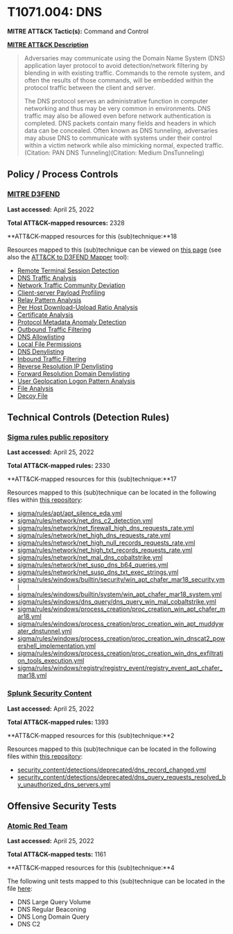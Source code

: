 # T1071.004: DNS
**MITRE ATT&CK Tactic(s):** Command and Control

**[MITRE ATT&CK Description](https://attack.mitre.org/techniques/T1071/004)**
<blockquote>Adversaries may communicate using the Domain Name System (DNS) application layer protocol to avoid detection/network filtering by blending in with existing traffic. Commands to the remote system, and often the results of those commands, will be embedded within the protocol traffic between the client and server. 

The DNS protocol serves an administrative function in computer networking and thus may be very common in environments. DNS traffic may also be allowed even before network authentication is completed. DNS packets contain many fields and headers in which data can be concealed. Often known as DNS tunneling, adversaries may abuse DNS to communicate with systems under their control within a victim network while also mimicking normal, expected traffic.(Citation: PAN DNS Tunneling)(Citation: Medium DnsTunneling) </blockquote>
## Policy / Process Controls
### [MITRE D3FEND](https://d3fend.mitre.org/)
**Last accessed:** April 25, 2022

**Total ATT&CK-mapped resources:** 2328

**ATT&CK-mapped resources for this (sub)technique:**18

Resources mapped to this (sub)technique can be viewed on [this page](https://d3fend.mitre.org/) (see also the [ATT&CK to D3FEND Mapper](https://d3fend.mitre.org/tools/attack-mapper) tool):

* [Remote Terminal Session Detection](https://d3fend.mitre.org/techniques/d3f:RemoteTerminalSessionDetection)
* [DNS Traffic Analysis](https://d3fend.mitre.org/techniques/d3f:DNSTrafficAnalysis)
* [Network Traffic Community Deviation](https://d3fend.mitre.org/techniques/d3f:NetworkTrafficCommunityDeviation)
* [Client-server Payload Profiling](https://d3fend.mitre.org/techniques/d3f:Client-serverPayloadProfiling)
* [Relay Pattern Analysis](https://d3fend.mitre.org/techniques/d3f:RelayPatternAnalysis)
* [Per Host Download-Upload Ratio Analysis](https://d3fend.mitre.org/techniques/d3f:PerHostDownload-UploadRatioAnalysis)
* [Certificate Analysis](https://d3fend.mitre.org/techniques/d3f:CertificateAnalysis)
* [Protocol Metadata Anomaly Detection](https://d3fend.mitre.org/techniques/d3f:ProtocolMetadataAnomalyDetection)
* [Outbound Traffic Filtering](https://d3fend.mitre.org/techniques/d3f:OutboundTrafficFiltering)
* [DNS Allowlisting](https://d3fend.mitre.org/techniques/d3f:DNSAllowlisting)
* [Local File Permissions](https://d3fend.mitre.org/techniques/d3f:LocalFilePermissions)
* [DNS Denylisting](https://d3fend.mitre.org/techniques/d3f:DNSDenylisting)
* [Inbound Traffic Filtering](https://d3fend.mitre.org/techniques/d3f:InboundTrafficFiltering)
* [Reverse Resolution IP Denylisting](https://d3fend.mitre.org/techniques/d3f:ReverseResolutionIPDenylisting)
* [Forward Resolution Domain Denylisting](https://d3fend.mitre.org/techniques/d3f:ForwardResolutionDomainDenylisting)
* [User Geolocation Logon Pattern Analysis](https://d3fend.mitre.org/techniques/d3f:UserGeolocationLogonPatternAnalysis)
* [File Analysis](https://d3fend.mitre.org/techniques/d3f:FileAnalysis)
* [Decoy File](https://d3fend.mitre.org/techniques/d3f:DecoyFile)

## Technical Controls (Detection Rules)
### [Sigma rules public repository](https://github.com/SigmaHQ/sigma)
**Last accessed:** April 25, 2022

**Total ATT&CK-mapped rules:** 2330

**ATT&CK-mapped resources for this (sub)technique:**17

Resources mapped to this (sub)technique can be located in the following files within [this repository](https://github.com/SigmaHQ/sigma/tree/master/rules):

* [sigma/rules/apt/apt_silence_eda.yml](https://github.com/SigmaHQ/sigma/blob/master/rules/apt/apt_silence_eda.yml)
* [sigma/rules/network/net_dns_c2_detection.yml](https://github.com/SigmaHQ/sigma/blob/master/rules/network/net_dns_c2_detection.yml)
* [sigma/rules/network/net_firewall_high_dns_requests_rate.yml](https://github.com/SigmaHQ/sigma/blob/master/rules/network/net_firewall_high_dns_requests_rate.yml)
* [sigma/rules/network/net_high_dns_requests_rate.yml](https://github.com/SigmaHQ/sigma/blob/master/rules/network/net_high_dns_requests_rate.yml)
* [sigma/rules/network/net_high_null_records_requests_rate.yml](https://github.com/SigmaHQ/sigma/blob/master/rules/network/net_high_null_records_requests_rate.yml)
* [sigma/rules/network/net_high_txt_records_requests_rate.yml](https://github.com/SigmaHQ/sigma/blob/master/rules/network/net_high_txt_records_requests_rate.yml)
* [sigma/rules/network/net_mal_dns_cobaltstrike.yml](https://github.com/SigmaHQ/sigma/blob/master/rules/network/net_mal_dns_cobaltstrike.yml)
* [sigma/rules/network/net_susp_dns_b64_queries.yml](https://github.com/SigmaHQ/sigma/blob/master/rules/network/net_susp_dns_b64_queries.yml)
* [sigma/rules/network/net_susp_dns_txt_exec_strings.yml](https://github.com/SigmaHQ/sigma/blob/master/rules/network/net_susp_dns_txt_exec_strings.yml)
* [sigma/rules/windows/builtin/security/win_apt_chafer_mar18_security.yml](https://github.com/SigmaHQ/sigma/blob/master/rules/windows/builtin/security/win_apt_chafer_mar18_security.yml)
* [sigma/rules/windows/builtin/system/win_apt_chafer_mar18_system.yml](https://github.com/SigmaHQ/sigma/blob/master/rules/windows/builtin/system/win_apt_chafer_mar18_system.yml)
* [sigma/rules/windows/dns_query/dns_query_win_mal_cobaltstrike.yml](https://github.com/SigmaHQ/sigma/blob/master/rules/windows/dns_query/dns_query_win_mal_cobaltstrike.yml)
* [sigma/rules/windows/process_creation/proc_creation_win_apt_chafer_mar18.yml](https://github.com/SigmaHQ/sigma/blob/master/rules/windows/process_creation/proc_creation_win_apt_chafer_mar18.yml)
* [sigma/rules/windows/process_creation/proc_creation_win_apt_muddywater_dnstunnel.yml](https://github.com/SigmaHQ/sigma/blob/master/rules/windows/process_creation/proc_creation_win_apt_muddywater_dnstunnel.yml)
* [sigma/rules/windows/process_creation/proc_creation_win_dnscat2_powershell_implementation.yml](https://github.com/SigmaHQ/sigma/blob/master/rules/windows/process_creation/proc_creation_win_dnscat2_powershell_implementation.yml)
* [sigma/rules/windows/process_creation/proc_creation_win_dns_exfiltration_tools_execution.yml](https://github.com/SigmaHQ/sigma/blob/master/rules/windows/process_creation/proc_creation_win_dns_exfiltration_tools_execution.yml)
* [sigma/rules/windows/registry/registry_event/registry_event_apt_chafer_mar18.yml](https://github.com/SigmaHQ/sigma/blob/master/rules/windows/registry/registry_event/registry_event_apt_chafer_mar18.yml)

### [Splunk Security Content](https://github.com/splunk/security_content)
**Last accessed:** April 25, 2022

**Total ATT&CK-mapped rules:** 1393

**ATT&CK-mapped resources for this (sub)technique:**2

Resources mapped to this (sub)technique can be located in the following files within [this repository](https://github.com/splunk/security_content/tree/develop/detections):

* [security_content/detections/deprecated/dns_record_changed.yml](https://github.com/splunk/security_content/blob/develop/detections/deprecated/dns_record_changed.yml)
* [security_content/detections/deprecated/dns_query_requests_resolved_by_unauthorized_dns_servers.yml](https://github.com/splunk/security_content/blob/develop/detections/deprecated/dns_query_requests_resolved_by_unauthorized_dns_servers.yml)


## Offensive Security Tests
### [Atomic Red Team](https://github.com/redcanaryco/atomic-red-team)
**Last accessed:** April 25, 2022

**Total ATT&CK-mapped tests:** 1161

**ATT&CK-mapped resources for this (sub)technique:**4

The following unit tests mapped to this (sub)technique can be located in the file [here](https://github.com/redcanaryco/atomic-red-team/tree/master/atomics/T1071.004/T1071.004.yaml):

* DNS Large Query Volume
* DNS Regular Beaconing
* DNS Long Domain Query
* DNS C2

